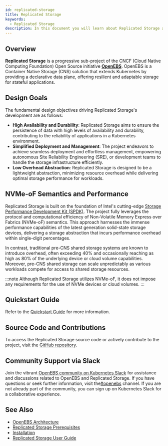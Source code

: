 ```yaml
---
id: replicated-storage
title: Replicated Storage
keywords: 
  - Replicated Storage
description: In this document you will learn about Replicated Storage and its design goals.
---
```


## Overview 

**Replicated Storage** is a progressive sub-project of the CNCF (Cloud Native Computing Foundation) Open Source initiative [**OpenEBS**](https://openebs.io/). OpenEBS is a Container Native Storage (CNS) solution that extends Kubernetes by providing a declarative data plane, offering resilient and adaptable storage for stateful applications.

## Design Goals

The fundamental design objectives driving Replicated Storage's development are as follows:

- **High Availability and Durability**: Replicated Storage aims to ensure the persistence of data with high levels of availability and durability, contributing to the reliability of applications in a Kubernetes environment.
- **Simplified Deployment and Management**: The project endeavors to achieve seamless deployment and effortless management, empowering autonomous Site Reliability Engineering (SRE), or development teams to handle the storage infrastructure efficiently.
- **Low Overhead Abstraction**: Replicated Storage is designed to be a lightweight abstraction, minimizing resource overhead while delivering optimal storage performance for workloads.

## NVMe-oF Semantics and Performance

Replicated Storage is built on the foundation of Intel's cutting-edge [Storage Performance Development Kit (SPDK)](https://spdk.io/). The project fully leverages the protocol and computational efficiency of Non-Volatile Memory Express over Fabrics (NVMe-oF) semantics. This approach harnesses the immense performance capabilities of the latest generation solid-state storage devices, delivering a storage abstraction that incurs performance overhead within single-digit percentages.

In contrast, traditional pre-CNS shared storage systems are known to introduce overhead, often exceeding 40% and occasionally reaching as high as 80% of the underlying device or cloud volume capabilities. Moreover, pre-CNS shared storage can scale unpredictably as various workloads compete for access to shared storage resources.

:::note
Although Replicated Storage utilizes NVMe-oF, it does not impose any requirements for the use of NVMe devices or cloud volumes.
:::

## Quickstart Guide

Refer to the [Quickstart Guide](../../quickstart-guide/installation.md) for more information.

## Source Code and Contributions

To access the Replicated Storage source code or actively contribute to the project, visit the [GitHub repository](https://github.com/openebs/mayastor).


## Community Support via Slack

Join the vibrant [OpenEBS community on Kubernetes Slack](https://kubernetes.slack.com) for assistance and discussions related to OpenEBS and Replicated Storage. If you have questions or seek further information, visit the[#openebs](https://kubernetes.slack.com/messages/openebs/) channel. If you are not already part of the community, you can sign up on Kubernetes Slack for a collaborative experience.

## See Also

- [OpenEBS Architecture](../architecture.md)
- [Replicated Storage Prerequisites](../../user-guides/replicated-storage-user-guide/prerequisites.md)
- [Installation](../../quickstart-guide/installation.md)
- [Replicated Storage User Guide](../../user-guides/replicated-storage-user-guide/rs-installation.md)
